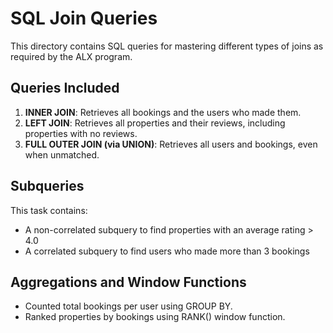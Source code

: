 # SQL Join Queries

This directory contains SQL queries for mastering different types of joins as required by the ALX program.

## Queries Included

1. **INNER JOIN**: Retrieves all bookings and the users who made them.
2. **LEFT JOIN**: Retrieves all properties and their reviews, including properties with no reviews.
3. **FULL OUTER JOIN (via UNION)**: Retrieves all users and bookings, even when unmatched.




## Subqueries

This task contains:

- A non-correlated subquery to find properties with an average rating > 4.0
- A correlated subquery to find users who made more than 3 bookings


## Aggregations and Window Functions

- Counted total bookings per user using GROUP BY.
- Ranked properties by bookings using RANK() window function.
